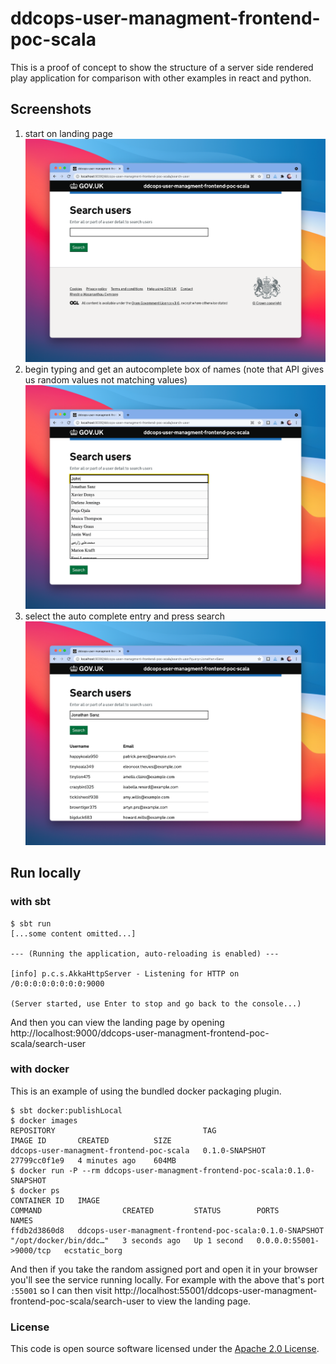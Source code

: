 
# ddcops-user-managment-frontend-poc-scala

This is a proof of concept to show the structure of a server side rendered play application for comparison with other
examples in react and python.

## Screenshots

1. start on landing page
   ![01-landing-page.png](01-landing-page.png)
2. begin typing and get an autocomplete box of names (note that API gives us random values not matching values)
   ![02-autocomplete.png](02-autocomplete.png)
3. select the auto complete entry and press search
   ![03-search-results.png](03-search-results.png)

## Run locally

### with sbt

```
$ sbt run
[...some content omitted...]

--- (Running the application, auto-reloading is enabled) ---

[info] p.c.s.AkkaHttpServer - Listening for HTTP on /0:0:0:0:0:0:0:0:9000

(Server started, use Enter to stop and go back to the console...)
```

And then you can view the landing page by opening http://localhost:9000/ddcops-user-managment-frontend-poc-scala/search-user

### with docker

This is an example of using the bundled docker packaging plugin.

```
$ sbt docker:publishLocal
$ docker images
REPOSITORY                                 TAG                              IMAGE ID       CREATED          SIZE
ddcops-user-managment-frontend-poc-scala   0.1.0-SNAPSHOT                   27799cc0f1e9   4 minutes ago    604MB
$ docker run -P --rm ddcops-user-managment-frontend-poc-scala:0.1.0-SNAPSHOT
$ docker ps 
CONTAINER ID   IMAGE                                                     COMMAND                  CREATED         STATUS        PORTS                     NAMES
ffdb2d3860d8   ddcops-user-managment-frontend-poc-scala:0.1.0-SNAPSHOT   "/opt/docker/bin/ddc…"   3 seconds ago   Up 1 second   0.0.0.0:55001->9000/tcp   ecstatic_borg
```

And then if you take the random assigned port and open it in your browser you'll see the service running locally. For
example with the above that's port `:55001` so I can then
visit http://localhost:55001/ddcops-user-managment-frontend-poc-scala/search-user to view the landing page.

### License

This code is open source software licensed under the [Apache 2.0 License]("http://www.apache.org/licenses/LICENSE-2.0.html").